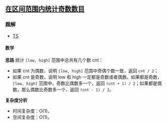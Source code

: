 ## [在区间范围内统计奇数数目](https://leetcode-cn.com/problems/count-odd-numbers-in-an-interval-range/)

### 题解
+ [TS](../../ts/1536/1523.ts)

#### 数学
**思路**
统计 `[low, high]` 范围中总共有几个数 cnt：
+ 如果 cnt 为偶数，说明 `[low, high]` 范围中奇偶个数一致，返回 `cnt / 2`；
+ 如果 cnt 是奇数，说明 low 和 high 一定都是奇数或者偶数。如果都是奇数，`[low, high]` 范围中，奇数比偶数多一个，返回 `(cnt + 1) / 2`；如果都是偶数，那么偶数比奇数多一个，返回 `(cnt - 1) / 2`。

**复杂度分析**
+ 时间复杂度：O(1)。
+ 空间复杂度：O(1)。
